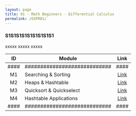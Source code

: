 ```yaml
---
layout: page
title: 01 - Math Beginners - Differential Calculus
permalink: /EXPR01/
---
```


<h3>S1S1S1S1S1S1S1S1S1</h3>

xxxxx xxxxx xxxxx

| ID | Module                     |Link|
|:--:|----------------------------|:--:|
|####|############################|####|
| M1 | Searching & Sorting        |[Link](/03-MSDS-Courses/MSDS01/M1/)|
| M2 | Heaps & Hashtable          |[Link](/03-MSDS-Courses/MSDS01/M2/)|
| M3 | Quicksort & Quickselect    |[Link](/03-MSDS-Courses/MSDS01/M3/)|
| M4 | Hashtable Applications     |[Link](/03-MSDS-Courses/MSDS01/M4/)|
|####|############################|####|

